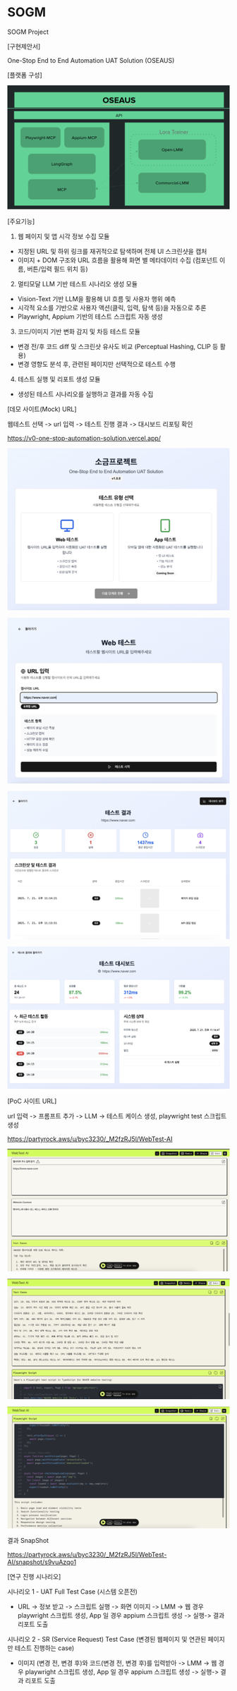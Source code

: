 # SOGM
SOGM Project

[구현제안서]

One-Stop End to End Automation UAT Solution (OSEAUS)

[플랫폼 구성]

![UI 미리보기](./assets/platform_stack.png)

[주요기능]

1. 웹 페이지 및 앱 시각 정보 수집 모듈
- 지정된 URL 및 하위 링크를 재귀적으로 탐색하며 전체 UI 스크린샷을 캡처
- 이미지 + DOM 구조와 URL 흐름을 활용해 화면 별 메타데이터 수집 
  (컴포넌트 이름, 버튼/입력 필드 위치 등)

2. 멀티모달 LLM 기반 테스트 시나리오 생성 모듈
- Vision-Text 기반 LLM을 활용해 UI 흐름 및 사용자 행위 예측
- 시각적 요소를 기반으로 사용자 액션(클릭, 입력, 탐색 등)을 자동으로 추론
- Playwright, Appium 기반의 테스트 스크립트 자동 생성

3. 코드/이미지 기반 변화 감지 및 차등 테스트 모듈
- 변경 전/후 코드 diff 및 스크린샷 유사도 비교 (Perceptual Hashing, CLIP 등 활용)
- 변경 영향도 분석 후, 관련된 페이지만 선택적으로 테스트 수행

4. 테스트 실행 및 리포트 생성 모듈
- 생성된 테스트 시나리오를 실행하고 결과를 자동 수집

[데모 사이트(Mock) URL]

웹테스트 선택 -> url 입력 -> 테스트 진행 결과 -> 대시보드 리포팅 확인

https://v0-one-stop-automation-solution.vercel.app/

![UI 미리보기](./assets/demo1.png)

![UI 미리보기](./assets/demo2.png)

![UI 미리보기](./assets/demo3.png)

![UI 미리보기](./assets/demo4.png)

[PoC 사이트 URL]

url 입력 -> 프롬프트 추가 -> LLM -> 테스트 케이스 생성, playwright test 스크립트 생성

https://partyrock.aws/u/byc3230/_M2fzRJ5l/WebTest-AI

![UI 미리보기](./assets/poc1.png)

![UI 미리보기](./assets/poc2.png)

![UI 미리보기](./assets/poc3.png)

결과 SnapShot

https://partyrock.aws/u/byc3230/_M2fzRJ5l/WebTest-AI/snapshot/s9vuAzqo1

[연구 진행 시나리오] 

시나리오 1 - UAT Full Test Case  (시스템 오픈전)

- URL -> 정보 받고 -> 스크립트 실행 -> 화면 이미지 -> LMM -> 웹 경우 playwright 스크립트 생성, App 일 경우 appium 스크립트 생성 -> 실행-> 결과 리포트 도출

시나리오 2 - SR (Service Request) Test Case (변경된 웹페이지 및 연관된 페이지만 테스트 진행하는 case)

- 이미지 (변경 전, 변경 후)와 코드(변경 전, 변경 후)를 입력받아 -> LMM -> 웹 경우 playwright 스크립트 생성, App 일 경우 appium 스크립트 생성 -> 실행-> 결과 리포트 도출
